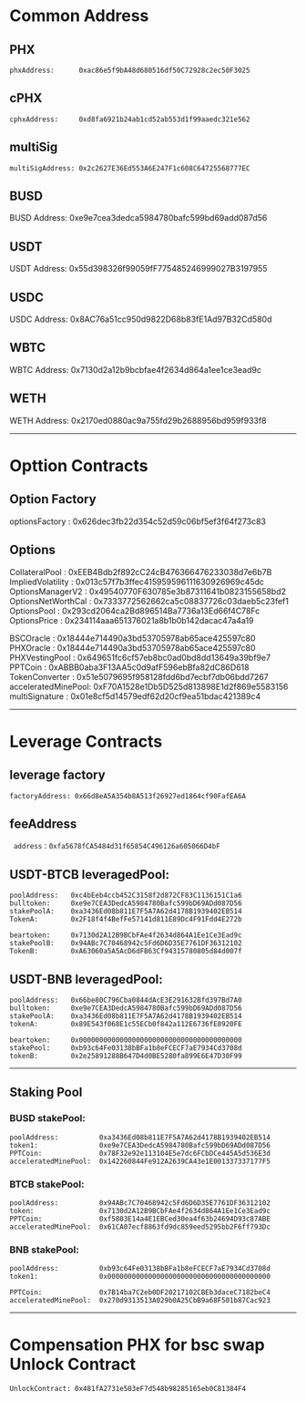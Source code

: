# Common Address

## PHX
	phxAddress:      0xac86e5f9bA48d680516df50C72928c2ec50F3025

## cPHX
	cphxAddress:     0xd8fa6921b24ab1cd52ab553d1f99aaedc321e562

## multiSig
    multiSigAddress: 0x2c2627E36Ed553A6E247F1c608C64725568777EC	

## BUSD
   BUSD Address: 	 0xe9e7cea3dedca5984780bafc599bd69add087d56 

## USDT         
   USDT Address:     0x55d398326f99059fF775485246999027B3197955     

## USDC           
   USDC Address:     0x8AC76a51cc950d9822D68b83fE1Ad97B32Cd580d  

## WBTC              
   WBTC Address:     0x7130d2a12b9bcbfae4f2634d864a1ee1ce3ead9c    

## WETH      
  WETH Address:      0x2170ed0880ac9a755fd29b2688956bd959f933f8  

___
# Opttion Contracts 
## Option Factory
   optionsFactory :     0x626dec3fb22d354c52d59c06bf5ef3f64f273c83 
   
## Options	 
   CollateralPool :     0xEEB4Bdb2f892cC24cB476366476233038d7e6b7B    
   ImpliedVolatility :  0x013c57f7b3ffec415959596111630926969c45dc   
   OptionsManagerV2 :   0x49540770F630785e3b87311641b0823155658bd2 
   OptionsNetWorthCal : 0x7333772562662ca5c08837726c03daeb5c23fef1    
   OptionsPool :        0x293cd2064ca2Bd896514Ba7736a13Ed66f4C78Fc    
   OptionsPrice :       0x234114aaa651376021a8b1b0b142dacac47a4a19    

   BSCOracle :          0x18444e714490a3bd53705978ab65ace425597c80    
   PHXOracle :          0x18444e714490a3bd53705978ab65ace425597c80    
   PHXVestingPool :     0x649651fc6cf57eb8bc0ad0bd8dd13649a39bf9e7    
   PPTCoin :            0xABBB0aba3F13AA5c0d9afF596ebBfa82dC86D618    
   TokenConverter :     0x51e5079695f958128fdd6bd7ecbf7db06bdd7267    
   acceleratedMinePool: 0xF70A1528e1Db5D525d813898E1d2f869e5583156    
   multiSignature :     0x01e8cf5d14579edf62d20cf9ea51bdac421389c4 
___  
# Leverage Contracts
## leverage factory
	factoryAddress: 0x66d8eA5A354b8A513f26927ed1864cf90FafEA6A
## feeAddress 
     address：0xfa5678fCA5484d31f65854C496126a605066D4bF

## USDT-BTCB  leveragedPool: 
    poolAddress:   0xc4bEeb4ccb452C3158f2d872CF83C1136151C1a6
    bulltoken:     0xe9e7CEA3DedcA5984780Bafc599bD69ADd087D56 
    stakePoolA:    0xa3436Ed08b811E7F5A7A62d4178B1939402EB514 
    TokenA:        0x2F18f4f4BefFe57141d811E89Dc4F91Fdd4E272b 

    beartoken:     0x7130d2A12B9BCbFAe4f2634d864A1Ee1Ce3Ead9c 
    stakePoolB:    0x94ABc7C70468942c5Fd6D6D35E7761DF36312102 
    TokenB:        0xA63060a5A5AcD6dFB63Cf94315780805d84d007f 


## USDT-BNB  leveragedPool: 
	poolAddress:   0x66be80C796Cba0844dAcE3E291632Bfd397Bd7A0
	bulltoken:     0xe9e7CEA3DedcA5984780Bafc599bD69ADd087D56
	stakePoolA:    0xa3436Ed08b811E7F5A7A62d4178B1939402EB514
	tokenA:        0x89E543f068E1c55ECb0f842a112E6736fE8920FE
	
	beartoken:     0x0000000000000000000000000000000000000000
	stakePool:     0xb93c64Fe03138bBFa1b8eFCECF7aE7934Cd3708d
	tokenB:        0x2e25891288B647D4d0BE5280fa899E6E47D30F99

___

## Staking Pool
    
### BUSD  stakePool: 
	poolAddress:          0xa3436Ed08b811E7F5A7A62d4178B1939402EB514
	token1:               0xe9e7CEA3DedcA5984780Bafc599bD69ADd087D56 
	PPTCoin:              0x78F32e92e113104E5e7dc6FCbDCe445A5d536E3d 
	acceleratedMinePool:  0x142260844Fe912A2639CA43e1E001337337177F5
 
### BTCB  stakePool:  
	poolAddress:          0x94ABc7C70468942c5Fd6D6D35E7761DF36312102
	token:                0x7130d2A12B9BCbFAe4f2634d864A1Ee1Ce3Ead9c 
	PPTCoin:              0xf5803E14a4E1EBCed30ea4f63b24694D93c87ABE 
	acceleratedMinePool:  0x61CA07ecf8863fd9dc859eed5295bb2F6ff793Dc
	
### BNB  stakePool: 
	poolAddress:          0xb93c64Fe03138bBFa1b8eFCECF7aE7934Cd3708d
    token1:               0x0000000000000000000000000000000000000000 

    PPTCoin:              0x7B14ba7C2eb0DF20217102CBEb3daceC7182beC4 
    acceleratedMinePool:  0x270d9313513A029b0A25CbB9a68F501b87Cac923
___
# Compensation PHX for bsc swap Unlock Contract
	UnlockContract:	0x481fA2731e503eF7d548b98285165eb0C81384F4	